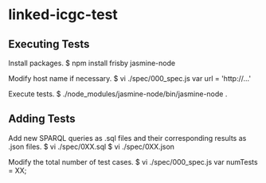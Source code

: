 # linked-icgc-test

## Executing Tests

Install packages.
    $ npm install frisby jasmine-node

Modify host name if necessary.
    $ vi ./spec/000_spec.js
    var url = 'http://...'

Execute tests.
    $ ./node_modules/jasmine-node/bin/jasmine-node .

## Adding Tests

Add new SPARQL queries as .sql files and their corresponding results as .json files.
    $ vi ./spec/0XX.sql
    $ vi ./spec/0XX.json

Modify the total number of test cases.
    $ vi ./spec/000_spec.js
    var numTests = XX;
